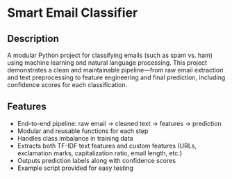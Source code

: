 # Smart Email Classifier

## Description

A modular Python project for classifying emails (such as spam vs. ham) using machine learning and natural language processing. This project demonstrates a clean and maintainable pipeline—from raw email extraction and text preprocessing to feature engineering and final prediction, including confidence scores for each classification.

## Features

- End-to-end pipeline: raw email → cleaned text → features → prediction
- Modular and reusable functions for each step
- Handles class imbalance in training data
- Extracts both TF-IDF text features and custom features (URLs, exclamation marks, capitalization ratio, email length, etc.)
- Outputs prediction labels along with confidence scores
- Example script provided for easy testing
